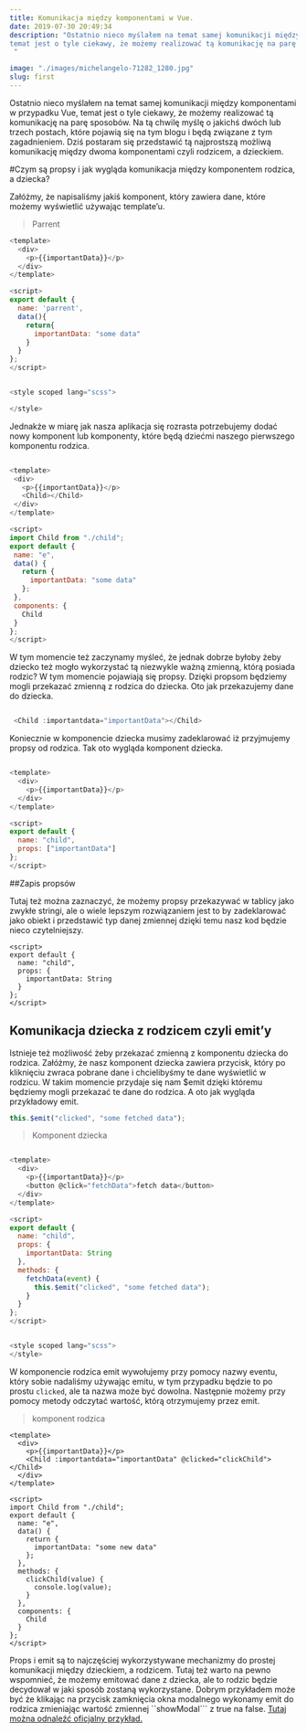 ```yaml
---
title: Komunikacja między komponentami w Vue.
date: 2019-07-30 20:49:34
description: "Ostatnio nieco myślałem na temat samej komunikacji między komponentami w przypadku Vue,
temat jest o tyle ciekawy, że możemy realizować tą komunikację na parę sposobów. Na tą chwilę myślę o jakichś dwóch lub trzech postach, które pojawią się na tym blogu i będą związane z tym zagadnieniem. Dziś postaram się przedstawić tą najprostszą możliwą komunikację między dwoma komponentami czyli rodzicem, a dzieckiem.
 "

image: "./images/michelangelo-71282_1280.jpg"
slug: first
---
```


Ostatnio nieco myślałem na temat samej komunikacji między komponentami w przypadku Vue,
temat jest o tyle ciekawy, że możemy realizować tą komunikację na parę sposobów. Na tą chwilę myślę o jakichś dwóch lub trzech postach, które pojawią się na tym blogu i będą związane z tym zagadnieniem. Dziś postaram się przedstawić tą najprostszą możliwą komunikację między dwoma komponentami czyli rodzicem, a dzieckiem.

#Czym są propsy i jak wygląda komunikacja między komponentem rodzica, a dziecka?

Załóżmy, że napisaliśmy jakiś komponent, który zawiera dane, które możemy wyświetlić używając
template’u.

> Parrent

```js
<template>
  <div>
    <p>{{importantData}}</p>
  </div>
</template>

<script>
export default {
  name: 'parrent',
  data(){
    return{
      importantData: "some data"
    }
  }
};
</script>


<style scoped lang="scss">

</style>
```

Jednakże w miarę jak nasza aplikacja się rozrasta potrzebujemy dodać nowy komponent lub komponenty, które będą dziećmi naszego pierwszego komponentu rodzica.

```js

<template>
 <div>
   <p>{{importantData}}</p>
   <Child></Child>
 </div>
</template>

<script>
import Child from "./child";
export default {
 name: "e",
 data() {
   return {
     importantData: "some data"
   };
 },
 components: {
   Child
 }
};
</script>

```

W tym momencie też zaczynamy myśleć, że jednak dobrze byłoby żeby dziecko też mogło wykorzystać tą niezwykle ważną zmienną, którą posiada rodzic? W tym momencie pojawiają się propsy. Dzięki propsom będziemy mogli przekazać zmienną z rodzica do dziecka. Oto jak przekazujemy dane do dziecka.

```js

 <Child :importantdata="importantData"></Child>
```

Koniecznie w komponencie dziecka musimy zadeklarować iż przyjmujemy propsy od rodzica.
Tak oto wygląda komponent dziecka.

```js

<template>
  <div>
    <p>{{importantData}}</p>
  </div>
</template>

<script>
export default {
  name: "child",
  props: ["importantData"]
};
</script>
```

##Zapis propsów

Tutaj też można zaznaczyć, że możemy propsy przekazywać w tablicy jako zwykłe stringi, ale o wiele lepszym rozwiązaniem jest to by zadeklarować jako obiekt i przedstawić typ danej zmiennej
dzięki temu nasz kod będzie nieco czytelniejszy.

```
<script>
export default {
  name: "child",
  props: {
    importantData: String
  }
};
</script>
```

## Komunikacja dziecka z rodzicem czyli emit’y

Istnieje też możliwość żeby przekazać zmienną z komponentu dziecka do rodzica. Załóżmy, że nasz komponent dziecka zawiera przycisk, który po kliknięciu zwraca pobrane dane i chcielibyśmy te dane wyświetlić w rodzicu. W takim momencie przydaje się nam \$emit dzięki któremu będziemy mogli przekazać te dane do rodzica. A oto jak wygląda przykładowy emit.

```js
this.$emit("clicked", "some fetched data");
```

> Komponent dziecka

```js

<template>
  <div>
    <p>{{importantData}}</p>
    <button @click="fetchData">fetch data</button>
  </div>
</template>

<script>
export default {
  name: "child",
  props: {
    importantData: String
  },
  methods: {
    fetchData(event) {
      this.$emit("clicked", "some fetched data");
    }
  }
};
</script>


<style scoped lang="scss">
</style>
```

W komponencie rodzica emit wywołujemy przy pomocy nazwy eventu, który sobie nadaliśmy używając emitu, w tym przypadku będzie to po prostu `clicked`, ale ta nazwa może być dowolna. Następnie możemy przy pomocy metody odczytać wartość, którą otrzymujemy przez emit.

> komponent rodzica

```
<template>
  <div>
    <p>{{importantData}}</p>
    <Child :importantdata="importantData" @clicked="clickChild"></Child>
  </div>
</template>

<script>
import Child from "./child";
export default {
  name: "e",
  data() {
    return {
      importantData: "some new data"
    };
  },
  methods: {
    clickChild(value) {
      console.log(value);
    }
  },
  components: {
    Child
  }
};
</script>
```

Props i emit są to najczęściej wykorzystywane mechanizmy do prostej komunikacji między dzieckiem, a rodzicem. Tutaj też warto na pewno wspomnieć, że możemy emitować dane z dziecka, ale to rodzic będzie decydował w jaki sposób zostaną wykorzystane. Dobrym przykładem może być że klikając na przycisk zamknięcia okna modalnego wykonamy emit do rodzica zmieniając
wartość zmiennej ``showModal``` z true na false. [Tutaj można odnaleźć oficjalny przykład.](https://jsfiddle.net/yyx990803/mwLbw11k/?utm_source=website&utm_medium=embed&utm_campaign=mwLbw11k)
